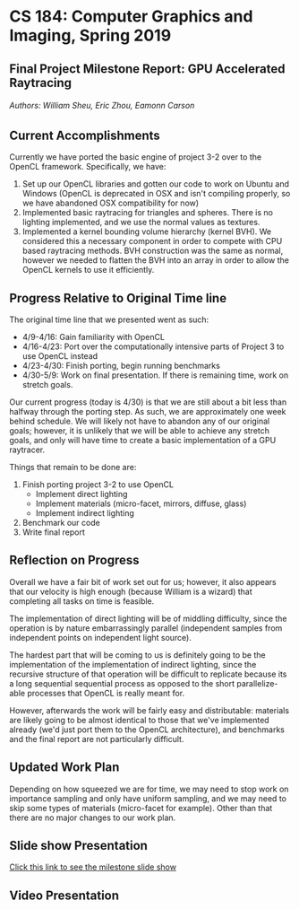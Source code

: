 # CS 184: Computer Graphics and Imaging, Spring 2019
## Final Project Milestone Report: GPU Accelerated Raytracing
###### Authors: William Sheu, Eric Zhou, Eamonn Carson

## Current Accomplishments
Currently we have ported the basic engine of project 3-2 over to the OpenCL framework.
Specifically, we have:
1. Set up our OpenCL libraries and gotten our code to work on Ubuntu and Windows (OpenCL is deprecated in OSX and isn't compiling properly, so we have abandoned OSX compatibility for now)
2. Implemented basic raytracing for triangles and spheres. There is no lighting implemented, and we use the normal values as textures.
3. Implemented a kernel bounding volume hierarchy (kernel BVH). We considered this a necessary component in order to compete with CPU based raytracing methods. BVH construction was the same as normal, however we needed to flatten the BVH into an array in order to allow the OpenCL kernels to use it efficiently.

## Progress Relative to Original Time line
The original time line that we presented went as such:
- 4/9-4/16: Gain familiarity with OpenCL
- 4/16-4/23: Port over the computationally intensive parts of Project 3 to use OpenCL instead
- 4/23-4/30: Finish porting, begin running benchmarks
- 4/30-5/9: Work on final presentation. If there is remaining time, work on stretch goals.

Our current progress (today is 4/30) is that we are still about a bit less than halfway through the porting step.
As such, we are approximately one week behind schedule.
We will likely not have to abandon any of our original goals; however, it is unlikely that we will be able to achieve any stretch goals, and only will have time to create a basic implementation of a GPU raytracer.

Things that remain to be done are:
1. Finish porting project 3-2 to use OpenCL
    - Implement direct lighting
    - Implement materials (micro-facet, mirrors, diffuse, glass)
    - Implement indirect lighting
2. Benchmark our code
3. Write final report

## Reflection on Progress
Overall we have a fair bit of work set out for us; however, it also appears that our velocity is high enough (because William is a wizard) that completing all tasks on time is feasible. 

The implementation of direct lighting will be of middling difficulty, since the operation is by nature embarrassingly parallel (independent samples from independent points on independent light source). 

The hardest part that will be coming to us is definitely going to be the implementation of the implementation of indirect lighting, since the recursive structure of that operation will be difficult to replicate because its a long sequential sequential process as opposed to the short parallelize-able processes that OpenCL is really meant for.

However, afterwards the work will be fairly easy and distributable: materials are likely going to be almost identical to those that we've implemented already (we'd just port them to the OpenCL architecture), and benchmarks and the final report are not particularly difficult.

## Updated Work Plan
Depending on how squeezed we are for time, we may need to stop work on importance sampling and only have uniform sampling, and we may need to skip some types of materials (micro-facet for example). Other than that there are no major changes to our work plan.

## Slide show Presentation
[Click this link to see the milestone slide show](https://docs.google.com/presentation/d/e/2PACX-1vSz2fW5cA52-eeCSBh4bAUiQwhRjFbWnK33cN2306zHP4m0o4lz3Jas4tF-UhsGEfcCku5vgNWJobxN/pub?start=false&loop=false&delayms=30000)

## Video Presentation
